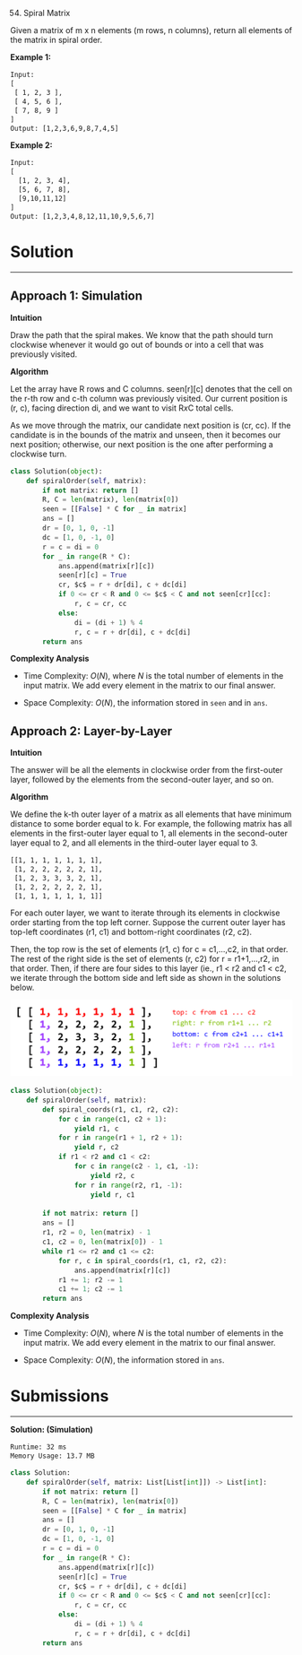 54. Spiral Matrix

Given a matrix of m x n elements (m rows, n columns), return all elements of the matrix in spiral order.

**Example 1:**
```
Input:
[
 [ 1, 2, 3 ],
 [ 4, 5, 6 ],
 [ 7, 8, 9 ]
]
Output: [1,2,3,6,9,8,7,4,5]
```

**Example 2:**
```
Input:
[
  [1, 2, 3, 4],
  [5, 6, 7, 8],
  [9,10,11,12]
]
Output: [1,2,3,4,8,12,11,10,9,5,6,7]
```

# Solution
---
## Approach 1: Simulation
**Intuition**

Draw the path that the spiral makes. We know that the path should turn clockwise whenever it would go out of bounds or into a cell that was previously visited.

**Algorithm**

Let the array have $\text{R}$ rows and $\text{C}$ columns. $\text{seen[r][c]}$ denotes that the cell on the $\text{r}$-th row and $\text{c}$-th column was previously visited. Our current position is $\text{(r, c)}$, facing direction $\text{di}$, and we want to visit $\text{R} x \text{C}$ total cells.

As we move through the matrix, our candidate next position is $\text{(cr, cc)}$. If the candidate is in the bounds of the matrix and unseen, then it becomes our next position; otherwise, our next position is the one after performing a clockwise turn.

```python
class Solution(object):
    def spiralOrder(self, matrix):
        if not matrix: return []
        R, C = len(matrix), len(matrix[0])
        seen = [[False] * C for _ in matrix]
        ans = []
        dr = [0, 1, 0, -1]
        dc = [1, 0, -1, 0]
        r = c = di = 0
        for _ in range(R * C):
            ans.append(matrix[r][c])
            seen[r][c] = True
            cr, $c$ = r + dr[di], c + dc[di]
            if 0 <= cr < R and 0 <= $c$ < C and not seen[cr][cc]:
                r, c = cr, cc
            else:
                di = (di + 1) % 4
                r, c = r + dr[di], c + dc[di]
        return ans
```

**Complexity Analysis**

* Time Complexity: $O(N)$, where $N$ is the total number of elements in the input matrix. We add every element in the matrix to our final answer.

* Space Complexity: $O(N)$, the information stored in `seen` and in `ans`.

## Approach 2: Layer-by-Layer
**Intuition**

The answer will be all the elements in clockwise order from the first-outer layer, followed by the elements from the second-outer layer, and so on.

**Algorithm**

We define the $\text{k}$-th outer layer of a matrix as all elements that have minimum distance to some border equal to $\text{k}$. For example, the following matrix has all elements in the first-outer layer equal to 1, all elements in the second-outer layer equal to 2, and all elements in the third-outer layer equal to 3.

```
[[1, 1, 1, 1, 1, 1, 1],
 [1, 2, 2, 2, 2, 2, 1],
 [1, 2, 3, 3, 3, 2, 1],
 [1, 2, 2, 2, 2, 2, 1],
 [1, 1, 1, 1, 1, 1, 1]]
```

For each outer layer, we want to iterate through its elements in clockwise order starting from the top left corner. Suppose the current outer layer has top-left coordinates $\text{(r1, c1)}$ and bottom-right coordinates $\text{(r2, c2)}$.

Then, the top row is the set of elements $\text{(r1, c)}$ for $\text{c = c1,...,c2}$, in that order. The rest of the right side is the set of elements $\text{(r, c2)}$ for $\text{r = r1+1,...,r2}$, in that order. Then, if there are four sides to this layer (ie., $\text{r1 < r2}$ and $\text{c1 < c2}$, we iterate through the bottom side and left side as shown in the solutions below.

![spiralmatrix](img/54_spiralmatrix.png)

```python
class Solution(object):
    def spiralOrder(self, matrix):
        def spiral_coords(r1, c1, r2, c2):
            for c in range(c1, c2 + 1):
                yield r1, c
            for r in range(r1 + 1, r2 + 1):
                yield r, c2
            if r1 < r2 and c1 < c2:
                for c in range(c2 - 1, c1, -1):
                    yield r2, c
                for r in range(r2, r1, -1):
                    yield r, c1

        if not matrix: return []
        ans = []
        r1, r2 = 0, len(matrix) - 1
        c1, c2 = 0, len(matrix[0]) - 1
        while r1 <= r2 and c1 <= c2:
            for r, c in spiral_coords(r1, c1, r2, c2):
                ans.append(matrix[r][c])
            r1 += 1; r2 -= 1
            c1 += 1; c2 -= 1
        return ans
```

**Complexity Analysis**

* Time Complexity: $O(N)$, where $N$ is the total number of elements in the input matrix. We add every element in the matrix to our final answer.

* Space Complexity: $O(N)$, the information stored in `ans`.

# Submissions
---
**Solution: (Simulation)**
```
Runtime: 32 ms
Memory Usage: 13.7 MB
```
```python
class Solution:
    def spiralOrder(self, matrix: List[List[int]]) -> List[int]:
        if not matrix: return []
        R, C = len(matrix), len(matrix[0])
        seen = [[False] * C for _ in matrix]
        ans = []
        dr = [0, 1, 0, -1]
        dc = [1, 0, -1, 0]
        r = c = di = 0
        for _ in range(R * C):
            ans.append(matrix[r][c])
            seen[r][c] = True
            cr, $c$ = r + dr[di], c + dc[di]
            if 0 <= cr < R and 0 <= $c$ < C and not seen[cr][cc]:
                r, c = cr, cc
            else:
                di = (di + 1) % 4
                r, c = r + dr[di], c + dc[di]
        return ans
```
